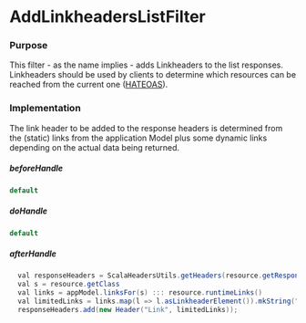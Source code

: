# AddLinkheadersListFilter

### Purpose

This filter - as the name implies - adds Linkheaders to the list responses. Linkheaders should be used by clients to determine which resources can be reached from the current one \([HATEOAS](https://en.wikipedia.org/wiki/HATEOAS)\).

### Implementation

The link header to be added to the response headers is determined from the \(static\) links from the application Model plus some dynamic links depending on the actual data being returned.

##### beforeHandle

```java
default
```

##### doHandle

```java
default
```

##### afterHandle

```java
  val responseHeaders = ScalaHeadersUtils.getHeaders(resource.getResponse());
  val s = resource.getClass
  val links = appModel.linksFor(s) ::: resource.runtimeLinks()
  val limitedLinks = links.map(l => l.asLinkheaderElement()).mkString(",")
  responseHeaders.add(new Header("Link", limitedLinks));
```



